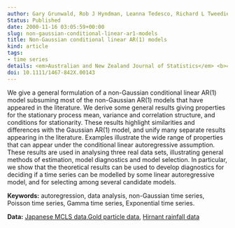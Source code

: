 ```yaml
---
author: Gary Grunwald, Rob J Hyndman, Leanna Tedesco, Richard L Tweedie
Status: Published
date: 2000-11-16 03:05:59+00:00
slug: non-gaussian-conditional-linear-ar1-models
title: Non-Gaussian conditional linear AR(1) models
kind: article
tags:
- time series
details: <em>Australian and New Zealand Journal of Statistics</em> <b>42</b>(4), 479-495
doi: 10.1111/1467-842X.00143
---
```



We give a general formulation of a non-Gaussian conditional linear AR(1) model subsuming most of the non-Gaussian AR(1) models that have appeared in the literature. We derive some general results giving properties for the stationary process mean, variance and correlation structure, and conditions for stationarity. These results highlight similarities and differences with the Gaussian AR(1) model, and unify many separate results appearing in the literature. Examples illustrate the wide range of properties that can appear under the conditional linear autoregressive assumption. These results are used in analysing three real data sets, illustrating general methods of estimation, model diagnostics and model selection. In particular, we show that the theoretical results can be used to develop diagnostics for deciding if a time series can be modelled by some linear autoregressive model, and for selecting among several candidate models.

**Keywords:** autoregression, data analysis, non-Gaussian time series, Poisson time series, Gamma time series, Exponential time series.

**Data:** [Japanese MCLS data](https://robjhyndman.com/tsdldata/data/mcls82.dat),[Gold particle data](https://robjhyndman.com/tsdldata/data/goldparticle.dat), [Hirnant rainfall data](https://robjhyndman.com/tsdldata/data/hirnant.dat)
